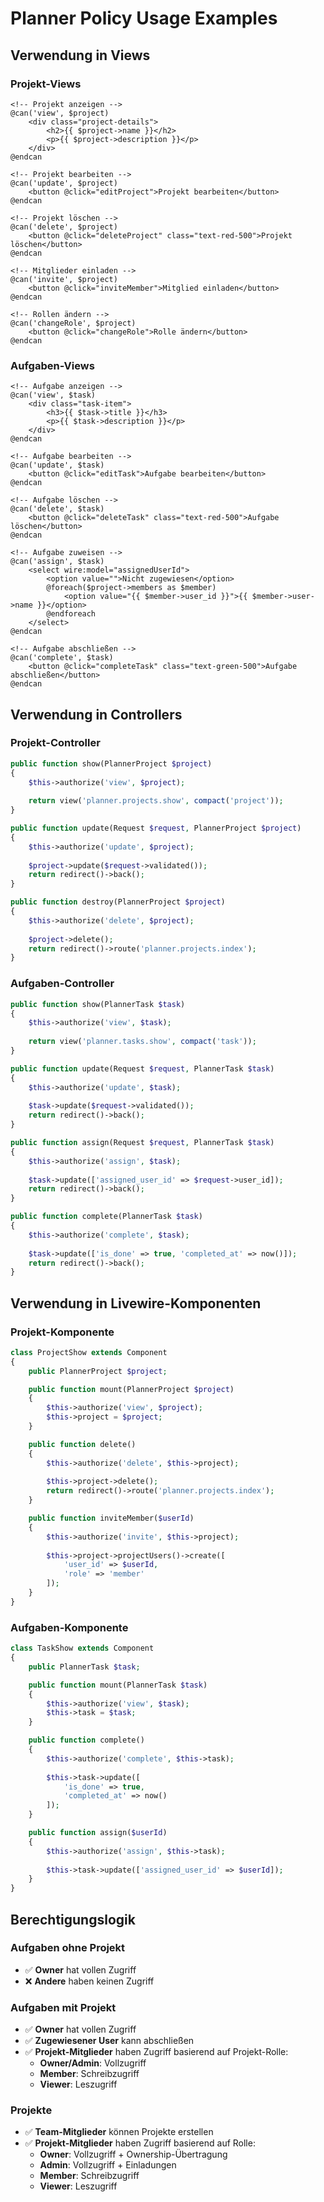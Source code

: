 # Planner Policy Usage Examples

## Verwendung in Views

### Projekt-Views
```blade
<!-- Projekt anzeigen -->
@can('view', $project)
    <div class="project-details">
        <h2>{{ $project->name }}</h2>
        <p>{{ $project->description }}</p>
    </div>
@endcan

<!-- Projekt bearbeiten -->
@can('update', $project)
    <button @click="editProject">Projekt bearbeiten</button>
@endcan

<!-- Projekt löschen -->
@can('delete', $project)
    <button @click="deleteProject" class="text-red-500">Projekt löschen</button>
@endcan

<!-- Mitglieder einladen -->
@can('invite', $project)
    <button @click="inviteMember">Mitglied einladen</button>
@endcan

<!-- Rollen ändern -->
@can('changeRole', $project)
    <button @click="changeRole">Rolle ändern</button>
@endcan
```

### Aufgaben-Views
```blade
<!-- Aufgabe anzeigen -->
@can('view', $task)
    <div class="task-item">
        <h3>{{ $task->title }}</h3>
        <p>{{ $task->description }}</p>
    </div>
@endcan

<!-- Aufgabe bearbeiten -->
@can('update', $task)
    <button @click="editTask">Aufgabe bearbeiten</button>
@endcan

<!-- Aufgabe löschen -->
@can('delete', $task)
    <button @click="deleteTask" class="text-red-500">Aufgabe löschen</button>
@endcan

<!-- Aufgabe zuweisen -->
@can('assign', $task)
    <select wire:model="assignedUserId">
        <option value="">Nicht zugewiesen</option>
        @foreach($project->members as $member)
            <option value="{{ $member->user_id }}">{{ $member->user->name }}</option>
        @endforeach
    </select>
@endcan

<!-- Aufgabe abschließen -->
@can('complete', $task)
    <button @click="completeTask" class="text-green-500">Aufgabe abschließen</button>
@endcan
```

## Verwendung in Controllers

### Projekt-Controller
```php
public function show(PlannerProject $project)
{
    $this->authorize('view', $project);
    
    return view('planner.projects.show', compact('project'));
}

public function update(Request $request, PlannerProject $project)
{
    $this->authorize('update', $project);
    
    $project->update($request->validated());
    return redirect()->back();
}

public function destroy(PlannerProject $project)
{
    $this->authorize('delete', $project);
    
    $project->delete();
    return redirect()->route('planner.projects.index');
}
```

### Aufgaben-Controller
```php
public function show(PlannerTask $task)
{
    $this->authorize('view', $task);
    
    return view('planner.tasks.show', compact('task'));
}

public function update(Request $request, PlannerTask $task)
{
    $this->authorize('update', $task);
    
    $task->update($request->validated());
    return redirect()->back();
}

public function assign(Request $request, PlannerTask $task)
{
    $this->authorize('assign', $task);
    
    $task->update(['assigned_user_id' => $request->user_id]);
    return redirect()->back();
}

public function complete(PlannerTask $task)
{
    $this->authorize('complete', $task);
    
    $task->update(['is_done' => true, 'completed_at' => now()]);
    return redirect()->back();
}
```

## Verwendung in Livewire-Komponenten

### Projekt-Komponente
```php
class ProjectShow extends Component
{
    public PlannerProject $project;

    public function mount(PlannerProject $project)
    {
        $this->authorize('view', $project);
        $this->project = $project;
    }

    public function delete()
    {
        $this->authorize('delete', $this->project);
        
        $this->project->delete();
        return redirect()->route('planner.projects.index');
    }

    public function inviteMember($userId)
    {
        $this->authorize('invite', $this->project);
        
        $this->project->projectUsers()->create([
            'user_id' => $userId,
            'role' => 'member'
        ]);
    }
}
```

### Aufgaben-Komponente
```php
class TaskShow extends Component
{
    public PlannerTask $task;

    public function mount(PlannerTask $task)
    {
        $this->authorize('view', $task);
        $this->task = $task;
    }

    public function complete()
    {
        $this->authorize('complete', $this->task);
        
        $this->task->update([
            'is_done' => true,
            'completed_at' => now()
        ]);
    }

    public function assign($userId)
    {
        $this->authorize('assign', $this->task);
        
        $this->task->update(['assigned_user_id' => $userId]);
    }
}
```

## Berechtigungslogik

### Aufgaben ohne Projekt
- ✅ **Owner** hat vollen Zugriff
- ❌ **Andere** haben keinen Zugriff

### Aufgaben mit Projekt
- ✅ **Owner** hat vollen Zugriff
- ✅ **Zugewiesener User** kann abschließen
- ✅ **Projekt-Mitglieder** haben Zugriff basierend auf Projekt-Rolle:
  - **Owner/Admin**: Vollzugriff
  - **Member**: Schreibzugriff
  - **Viewer**: Leszugriff

### Projekte
- ✅ **Team-Mitglieder** können Projekte erstellen
- ✅ **Projekt-Mitglieder** haben Zugriff basierend auf Rolle:
  - **Owner**: Vollzugriff + Ownership-Übertragung
  - **Admin**: Vollzugriff + Einladungen
  - **Member**: Schreibzugriff
  - **Viewer**: Leszugriff
